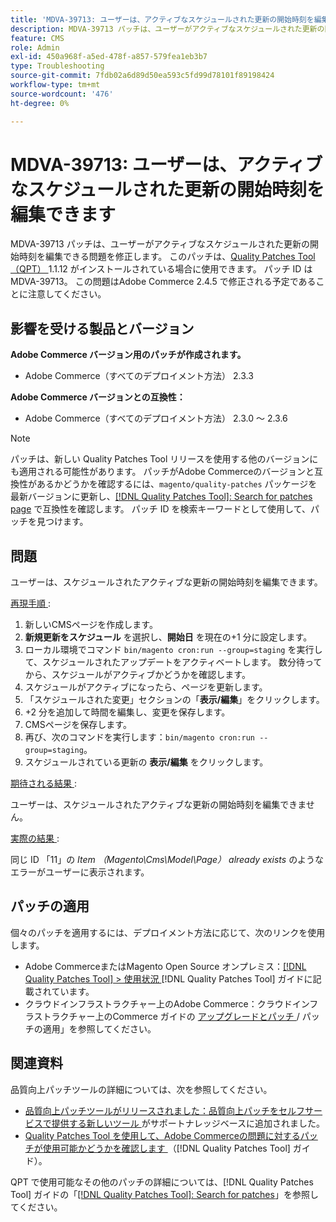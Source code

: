 ```yaml
---
title: 'MDVA-39713: ユーザーは、アクティブなスケジュールされた更新の開始時刻を編集できます'
description: MDVA-39713 パッチは、ユーザーがアクティブなスケジュールされた更新の開始時刻を編集できる問題を修正します。 このパッチは、[Quality Patches Tool （QPT） ] （https://experienceleague.adobe.com/en/docs/commerce-operations/tools/quality-patches-tool/quality-patches-tool-to-self-serve-quality-patches） 1.1.12 がインストールされている場合に利用できます。 パッチ ID は MDVA-39713。 この問題はAdobe Commerce 2.4.5 で修正される予定であることに注意してください。
feature: CMS
role: Admin
exl-id: 450a968f-a5ed-478f-a857-579fea1eb3b7
type: Troubleshooting
source-git-commit: 7fdb02a6d89d50ea593c5fd99d78101f89198424
workflow-type: tm+mt
source-wordcount: '476'
ht-degree: 0%

---
```


# MDVA-39713: ユーザーは、アクティブなスケジュールされた更新の開始時刻を編集できます

MDVA-39713 パッチは、ユーザーがアクティブなスケジュールされた更新の開始時刻を編集できる問題を修正します。 このパッチは、[Quality Patches Tool （QPT） ](https://experienceleague.adobe.com/en/docs/commerce-operations/tools/quality-patches-tool/quality-patches-tool-to-self-serve-quality-patches)1.1.12 がインストールされている場合に使用できます。 パッチ ID は MDVA-39713。 この問題はAdobe Commerce 2.4.5 で修正される予定であることに注意してください。

## 影響を受ける製品とバージョン

**Adobe Commerce バージョン用のパッチが作成されます。**

* Adobe Commerce（すべてのデプロイメント方法） 2.3.3

**Adobe Commerce バージョンとの互換性：**

* Adobe Commerce（すべてのデプロイメント方法） 2.3.0 ～ 2.3.6

>[!NOTE]
>
>パッチは、新しい Quality Patches Tool リリースを使用する他のバージョンにも適用される可能性があります。 パッチがAdobe Commerceのバージョンと互換性があるかどうかを確認するには、`magento/quality-patches` パッケージを最新バージョンに更新し、[[!DNL Quality Patches Tool]: Search for patches page](https://experienceleague.adobe.com/en/docs/commerce-operations/tools/quality-patches-tool/quality-patches-tool-to-self-serve-quality-patches) で互換性を確認します。 パッチ ID を検索キーワードとして使用して、パッチを見つけます。

## 問題

ユーザーは、スケジュールされたアクティブな更新の開始時刻を編集できます。

<u> 再現手順 </u>:

1. 新しいCMSページを作成します。
1. **新規更新をスケジュール** を選択し、**開始日** を現在の+1 分に設定します。
1. ローカル環境でコマンド `bin/magento cron:run --group=staging` を実行して、スケジュールされたアップデートをアクティベートします。 数分待ってから、スケジュールがアクティブかどうかを確認します。
1. スケジュールがアクティブになったら、ページを更新します。
1. 「スケジュールされた変更」セクションの「**表示/編集**」をクリックします。
1. +2 分を追加して時間を編集し、変更を保存します。
1. CMSページを保存します。
1. 再び、次のコマンドを実行します：`bin/magento cron:run --group=staging`。
1. スケジュールされている更新の **表示/編集** をクリックします。

<u> 期待される結果 </u>:

ユーザーは、スケジュールされたアクティブな更新の開始時刻を編集できません。

<u> 実際の結果 </u>:

同じ ID 「11」の *Item （Magento\Cms\Model\Page） already exists* のようなエラーがユーザーに表示されます。

## パッチの適用

個々のパッチを適用するには、デプロイメント方法に応じて、次のリンクを使用します。

* Adobe CommerceまたはMagento Open Source オンプレミス：[[!DNL Quality Patches Tool] > 使用状況 ](/help/tools/quality-patches-tool/usage.md)[!DNL Quality Patches Tool] ガイドに記載されています。
* クラウドインフラストラクチャー上のAdobe Commerce：クラウドインフラストラクチャー上のCommerce ガイドの [ アップグレードとパッチ ](https://experienceleague.adobe.com/docs/commerce-cloud-service/user-guide/develop/upgrade/apply-patches.html)/ パッチの適用」を参照してください。

## 関連資料

品質向上パッチツールの詳細については、次を参照してください。

* [ 品質向上パッチツールがリリースされました：品質向上パッチをセルフサービスで提供する新しいツール ](https://experienceleague.adobe.com/en/docs/commerce-operations/tools/quality-patches-tool/quality-patches-tool-to-self-serve-quality-patches) がサポートナレッジベースに追加されました。
* [Quality Patches Tool を使用して、Adobe Commerceの問題に対するパッチが使用可能かどうかを確認します ](/help/tools/quality-patches-tool/patches-available-in-qpt/check-patch-for-magento-issue-with-magento-quality-patches.md) （[!DNL Quality Patches Tool] ガイド）。

QPT で使用可能なその他のパッチの詳細については、[!DNL Quality Patches Tool] ガイドの「[[!DNL Quality Patches Tool]: Search for patches](https://experienceleague.adobe.com/tools/commerce-quality-patches/index.html)」を参照してください。
